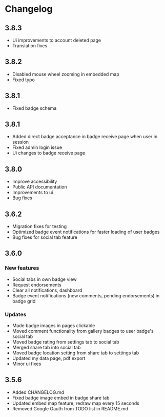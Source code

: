 # Changelog

## 3.8.3
 - Ui improvements to account deleted page
 - Translation fixes
 
## 3.8.2
 - Disabled mouse wheel zooming in embedded map
 - Fixed typo

## 3.8.1
 - Fixed badge schema

## 3.8.1
 - Added direct badge acceptance in badge receive page when user in session
 - Fixed admin login issue
 - Ui changes to badge receive page

## 3.8.0
 - Improve accessibility
 - Public API documentation
 - Improvements to ui
 - Bug fixes

## 3.6.2
 - Migration fixes for testing
 - Optimized badge event notifications for faster loading of user badges
 - Bug fixes for social tab feature

## 3.6.0

### New features
 - Social tabs in own badge view
 - Request endorsements
 - Clear all notifications, dashboard
 - Badge event notifications (new comments, pending endorsements) in badge grid

###  Updates

- Made badge images in pages clickable
- Moved comment functionality from gallery badges to user badge's social tab
- Moved badge rating from settings tab to social tab
- Merged share tab into social tab
- Moved badge location setting from share tab to settings tab
- Updated my data page, pdf export
- Minor ui fixes


## 3.5.6

- Added CHANGELOG.md
- Fixed badge image embed in badge share tab
- Updated embed map feature, redraw map every 15 seconds
- Removed Google Oauth from TODO list in README.md
